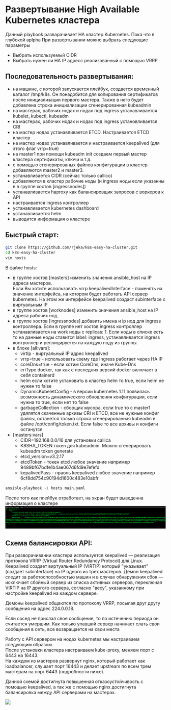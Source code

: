 # Развертывание High Available Kubernetes кластера

Данный playbook разварачивает HA кластер Kubernetes. Пока что в глубокой aplpha
При развертывании можно выбрать следующие параметры
- Выбрать используемый CIDR
- Выбрать нужен ли HA IP адресс реализованный с помощью VRRP

## Последовательность развертывания:
- на машине, с которой запускается плейбук, создается временный каталог /tmp/k8s. Он понадобится для копирования сертификатов после инициализации первого мастера. Также в него будет добавлена строка инициализации сгенерированная kubeadmin
- на мастерах, рабочих нодах и нодах под ingress устанавливается kubelet, kubectl, kubeadm
- на мастерах, рабочих нодах и нодах под ingress установливается CRI
- на мастер нодах устанавливается ETCD. Настраивается ETCD кластер
- на мастер нодах устанавливается и настраивается keepalived (для этого флаг vrrp=true)
- на master1 при помощи kubeadm init создаем первый мастер кластера сертификаты, ключи и.т.д.
- с помощью сгенерированых файлов конфигурации в кластер добавляются master2 и master3.
- устанавливается CIDR (сейчас только callico)
- добавляются в кластер рабочие ноды (и ingress  ноды если указанны в в группе хостов [ingressnodes])
- устанавливается haproxy как балансировщик запросов с воркеров к API
- настраивается ingress контроллер
- устанавливается kubernetes dashboard
- устанавливается helm
- выводится информация о кластере


## Быстрый старт:

```bash
git clone https://github.com/rjeka/k8s-easy-ha-cluster.git
cd k8s-easy-ha-cluster
vim hosts
```
В файле hosts:
- в группе хостов [masters] изменить значения ansible_host на IP адреса мастеров.  
  Если Вы хотите использовать vrrp keepalivedInterface - поменять на значение интерфейса, на котором будет работать API сервер  kubernetes. На этом же интерфейсе keepalived создаст subinterface c виртуальным IP
- в группе хостов [worknodes]  изменить значения ansible_host на IP адреса рабочих нод
- в группе хостов [ingressnodes] добавить имена и ip нод для ingress контроллера. Если в группе нет хостов ingress контроллер устанавливается на work ноды с replicas: 1. Если ноды в списке есть то на данные ноды ставится label: ingress, устанавливается ingress контроллер и реплицируется на каждую ноду из группы.
- в блоке [all:vars]:
  - virtIp - виртуальный IP адрес keepalived
  - vrrp=true - использовать схему где Ingress работает через HA IP
  - coreDns=true - если хотим CoreDns, иначе Kube-Dns
  - criType docker, так как с последних версий docker включает в себя containerd
  - helm если хотите установить в кластер helm то true, если helm не нужен то false
  - DynamicKubeletConfig - в версии kubernetes 1.11 появилась возможность динамического обновления конфигурации, если нужна то true, если нет то false
  - garbageCollection - сборщик мусора, если true то с master1 удялятся скаченные архивы CRI и ETCD, все не нужные конфиг файлы,  останется только строка сгенерированная kubeadm в файле /opt/config/token.txt. Если false то все архивы и конфиги останутся
- [masters:vars]
  - СIDR=192.168.0.0/16 для установки callica
  - K8SHA_TOKEN токен для kubeadmin. Можно сгенерировать kubeadm token generate
  - etcd_version=v3.2.17
  - etcdToken - токен etcd любое значение например 9489bf67bdfe1b4ae067d6fd9e7efefd
  - kepalivedPass - праоль keepalived любое значение например 6cf8dd754c90194d1600c483e10abfr

```bash
ansible-playbook -i hosts main.yaml
```
После того как плейбук отработает, на экран будет выведенна информация о кластере
![GitHub Logo](images/cluster-info.png)

## Схема балансировки API:
При разворачивании кластера используется keepalived — реализация протокола VRRP (Virtual Router Redundancy Protocol) для Linux.  
Keepalived создает виртуальный IP (VIRTIP) который "указывает" (создает subinterface) на IP одного из трех мастеров. Демон keepalived следит за работоспособностью машин и в случае обнаружения сбоя — исключает сбойный сервер из списка активных серверов, переключая VIRTIP на IP другого сервера, согласно "весу", указанному при настройке keepalived на каждом сервере.

Демоны keepalived общаются по протоколу VRRP, посылая друг другу сообщения на адрес 224.0.0.18.

Если сосед не прислал свое сообщение, то по истечению периода он считается умершим. Как только упавший сервер начинает слать свои сообщения в сеть, все возвращается на свои места

Работу с API сервером на нодах kubernetes мы настраиваем следующим образом.  
После установки кластера настраиваем kube-proxy, меняем порт с 6443 на 16443.  
На каждом из мастеров развернут nginx, который работает как loadbalancer, слушает порт 16443 и делает upstream по всем трем мастерам на порт 6443 (подробности ниже).

Данной схемой достигнута повышенная отказоустойчивость c помощью keepalived, а так же с помощью nginx достигнута балансировка между API серверами на мастерах.<br/>

![](https://habrastorage.org/webt/db/xm/pn/dbxmpnpsth-psiiyn_ittkfkc4a.png)
